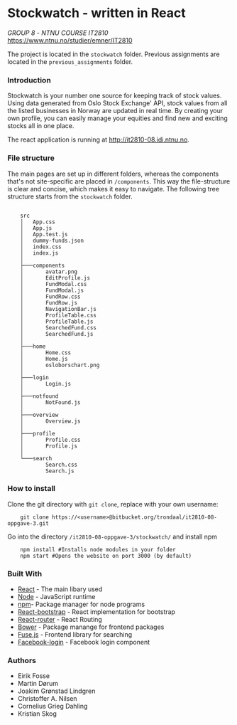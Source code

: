 
# Stockwatch - written in React

*GROUP 8* - *NTNU COURSE IT2810* https://www.ntnu.no/studier/emner/IT2810

The project is located in the `stockwatch` folder. Previous assignments are located in the `previous_assignments` folder.

### Introduction
Stockwatch is your number one source for keeping track of stock values. Using data generated from Oslo Stock Exchange' API, stock values from all the listed businesses in Norway are updated in real time. By creating your own profile, you can easily manage your equities and find new and exciting stocks all in one place.

The react application is running at http://it2810-08.idi.ntnu.no.

### File structure

The main pages are set up in different folders, whereas the components that's not site-specific are placed in `/components`. This way the file-structure is clear and concise, which makes it easy to navigate. The following tree structure starts from the `stockwatch` folder.

```
    
    src
    │   App.css
    │   App.js
    │   App.test.js
    │   dummy-funds.json
    │   index.css
    │   index.js
    │   
    ├───components
    │       avatar.png
    │       EditProfile.js
    │       FundModal.css
    │       FundModal.js
    │       FundRow.css
    │       FundRow.js
    │       NavigationBar.js
    │       ProfileTable.css
    │       ProfileTable.js
    │       SearchedFund.css
    │       SearchedFund.js
    │       
    ├───home
    │       Home.css
    │       Home.js
    │       osloborschart.png
    │       
    ├───login
    │       Login.js
    │       
    ├───notfound
    │       NotFound.js
    │       
    ├───overview
    │       Overview.js
    │       
    ├───profile
    │       Profile.css
    │       Profile.js
    │       
    └───search
            Search.css
            Search.js

```

### How to install

Clone the git directory with `git clone`, replace <username> with your own username:
```
    git clone https://<username>@bitbucket.org/trondaal/it2810-08-oppgave-3.git
```
Go into the directory `/it2810-08-oppgave-3/stockwatch/` and install npm
```
    npm install #Installs node modules in your folder
    npm start #Opens the website on port 3000 (by default)
```

### Built With
* [React](https://reactjs.net/) - The main libary used
* [Node](https://nodejs.org/en/) - JavaScript runtime
* [npm](https://www.npmjs.com/)- Package manager for node programs
* [React-bootstrap](https://react-bootstrap.github.io/) - React implementation for bootstrap
* [React-router](https://github.com/ReactTraining/react-router) - React Routing
* [Bower](https://bower.io/) - Package manange for frontend packages
* [Fuse.js](http://fusejs.io/) - Frontend library for searching
* [Facebook-login](https://github.com/kennetpostigo/react-facebook-login-component) - Facebook login component

### Authors
- Eirik Fosse
- Martin Dørum
- Joakim Grønstad Lindgren
- Christoffer A. Nilsen
- Cornelius Grieg Dahling
- Kristian Skog
